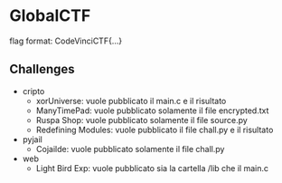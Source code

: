 # GlobalCTF
flag format: CodeVinciCTF{...}


## Challenges

- cripto
    - xorUniverse: vuole pubblicato il main.c e il risultato 
    - ManyTimePad: vuole pubblicato solamente il file encrypted.txt
    - Ruspa Shop: vuole pubblicato solamente il file source.py
    - Redefining Modules: vuole pubblicato il file chall.py e il risultato
- pyjail
    - Cojailde: vuole pubblicato solamente il file chall.py
- web
    - Light Bird Exp: vuole pubblicato sia la cartella /lib che il main.c